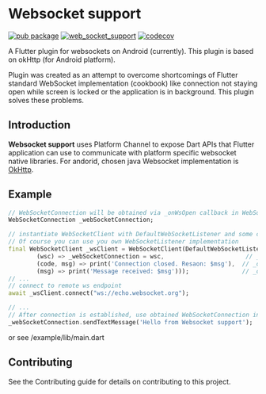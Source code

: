 # Websocket support
[![pub package](https://img.shields.io/pub/v/web_socket_support.svg)](https://pub.dartlang.org/packages/geolocator) [![web_socket_support](https://github.com/sharpbitstudio/flutter-websocket-support-mobile-implementation/actions/workflows/master_build.yaml/badge.svg?branch=master)](https://github.com/sharpbitstudio/flutter-websocket-support-mobile-implementation/actions/workflows/master_build.yaml) [![codecov](https://codecov.io/gh/sharpbitstudio/flutter-websocket-support-mobile-implementation/branch/master/graph/badge.svg?token=UK2F6LLRRV)](https://codecov.io/gh/sharpbitstudio/flutter-websocket-support-mobile-implementation)

A Flutter plugin for websockets on Android (currently). This plugin is based on okHttp (for Android platform).

Plugin was created as an attempt to overcome shortcomings of Flutter standard WebSocket implementation (cookbook) like connection not staying open while screen is locked or the application is in background. This plugin solves these problems.

## Introduction

**Websocket support** uses Platform Channel to expose Dart APIs that Flutter application can use to communicate with platform specific websocket native libraries. For andorid, chosen java Websocket implementation is [OkHttp](https://square.github.io/okhttp/).

## Example

````dart
// WebSocketConnection will be obtained via _onWsOpen callback in WebSocketClient
WebSocketConnection _webSocketConnection;

// instantiate WebSocketClient with DefaultWebSocketListener and some callbacks
// Of course you can use you own WebSocketListener implementation
final WebSocketClient _wsClient = WebSocketClient(DefaultWebSocketListener.forTextMessages(
        (wsc) => _webSocketConnection = wsc,                       // _onWsOpen callback
        (code, msg) => print('Connection closed. Resaon: $msg'),  // _onWsClosed callback
        (msg) => print('Message received: $msg')));               // _onStringMessage callback
// ...
// connect to remote ws endpoint
await _wsClient.connect("ws://echo.websocket.org");

// ...
// After connection is established, use obtained WebSocketConnection instance to send messages
_webSocketConnection.sendTextMessage('Hello from Websocket support');
````

or see /example/lib/main.dart

## Contributing
See the Contributing guide for details on contributing to this project.
